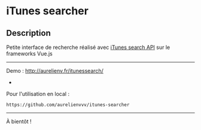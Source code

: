 # iTunes searcher

## Description 
 
Petite interface de recherche réalisé avec [iTunes search API](https://affiliate.itunes.apple.com/resources/documentation/itunes-store-web-service-search-api/) sur le frameworks Vue.js

---

Demo : http://aurelienv.fr/itunessearch/

-

Pour l'utilisation en local :

``` https://github.com/aurelienvvv/itunes-searcher ```

--- 

À bientôt !
